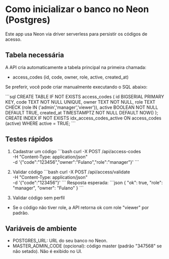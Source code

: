 # Como inicializar o banco no Neon (Postgres)

Este app usa Neon via driver serverless para persistir os códigos de acesso.

## Tabela necessária

A API cria automaticamente a tabela principal na primeira chamada:
- access_codes (id, code, owner, role, active, created_at)

Se preferir, você pode criar manualmente executando o SQL abaixo:

\`\`\`sql
CREATE TABLE IF NOT EXISTS access_codes (
  id BIGSERIAL PRIMARY KEY,
  code TEXT NOT NULL UNIQUE,
  owner TEXT NOT NULL,
  role TEXT CHECK (role IN ('admin','manager','viewer')),
  active BOOLEAN NOT NULL DEFAULT TRUE,
  created_at TIMESTAMPTZ NOT NULL DEFAULT NOW()
);
CREATE INDEX IF NOT EXISTS idx_access_codes_active ON access_codes (active) WHERE active = TRUE;
\`\`\`

## Testes rápidos

1. Cadastrar um código
\`\`\`bash
curl -X POST /api/access-codes \
  -H "Content-Type: application/json" \
  -d '{"code":"123456","owner":"Fulano","role":"manager"}'
\`\`\`

2. Validar código
\`\`\`bash
curl -X POST /api/access/validate \
  -H "Content-Type: application/json" \
  -d '{"code":"123456"}'
\`\`\`
Resposta esperada:
\`\`\`json
{ "ok": true, "role": "manager", "owner": "Fulano" }
\`\`\`

3. Validar código sem perfil
- Se o código não tiver role, a API retorna ok com role "viewer" por padrão.

## Variáveis de ambiente

- POSTGRES_URL: URL do seu banco no Neon.
- MASTER_ADMIN_CODE (opcional): código master (padrão "347568" se não setado). Não é exibido no UI.
